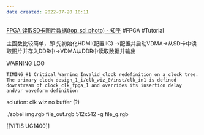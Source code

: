 ```yaml
---
date created: 2022-07-20 10:11
---
```


[FPGA 读取SD卡图片数据(top_sd_photo) - 知乎](https://zhuanlan.zhihu.com/p/452203686)
#FPGA
#Tutorial

主函数比较简单，即 先初始化HDMI(配置IIC) ->配置并启动VDMA->从SD卡中读取图片并存入DDR中->VDMA从DDR中读取数据并输出

WARNING LOG

```
TIMING #1 Critical Warning Invalid clock redefinition on a clock tree. The primary clock design_1_i/clk_wiz_0/inst/clk_in1 is defined downstream of clock clk_fpga_1 and overrides its insertion delay and/or waveform definition
```

solution: clk wiz no buffer (?)

./sobel img.rgb file_out.rgb 512x512 -g file_g.rgb

[[VITIS UG1400]]